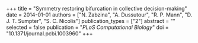+++
title = "Symmetry restoring bifurcation in collective decision-making"
date = 2014-01-01
authors = ["N. Zabzina", "A. Dussutour", "R. P. Mann", "D. J. T. Sumpter", "S. C. Nicolis"]
publication_types = ["2"]
abstract = ""
selected = false
publication = "*PLoS Computational Biology*"
doi = "10.1371/journal.pcbi.1003960"
+++

